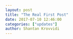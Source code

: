 ```yaml
---
layout: post
title: "The Real First Post"
date: 2017-07-10 12:46:00
categories: ["updates"]
author: Shantan Krovvidi
---
```


